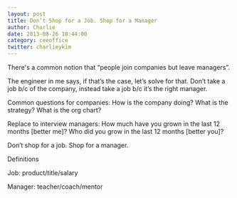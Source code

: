 ```yaml
---
layout: post
title: Don’t Shop for a Job. Shop for a Manager
author: Charlie
date: 2013-08-26 10:44:00
category: ceeoffice
twitter: charlieykim
---
```


 There's a common notion that “people join companies but leave managers”.

 The engineer in me says, if that’s the case, let’s solve for that. Don’t take a job b/c of the company, instead take a job b/c it’s the right manager.

 Common questions for companies:
 How is the company doing?
 What is the strategy?
 What is the org chart?

 Replace to interview managers:
 How much have you grown in the last 12 months \[better me\]?
 Who did you grow in the last 12 months \[better you\]?

 Don’t shop for a job. Shop for a manager.

 Definitions

Job: product/title/salary

Manager: teacher/coach/mentor
